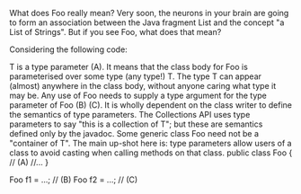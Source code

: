 What does Foo<T> really mean?
Very soon, the neurons in your brain are going to form an association between the Java fragment List<String> and the concept "a List of Strings". But if you see Foo<String>, what does that mean?

Considering the following code:

T is a type parameter (A). It means that the class body for Foo is parameterised over some type (any type!) T. The type T can appear (almost) anywhere in the class body, without anyone caring what type it may be.
Any use of Foo needs to supply a type argument for the type parameter of Foo (B) (C).
It is wholly dependent on the class writer to define the semantics of type parameters. The Collections API uses type parameters to say "this is a collection of T"; but these are semantics defined only by the javadoc. Some generic class Foo<T> need not be a "container of T".
The main up-shot here is: type parameters allow users of a class to avoid casting when calling methods on that class.
public class Foo<T> {    // (A)
 //...
}

Foo<String> f1 = ...;    // (B)
Foo<Integer> f2 = ...;   // (C)

